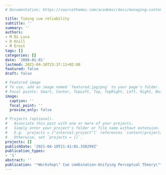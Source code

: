 ```yaml
---
# Documentation: https://sourcethemes.com/academic/docs/managing-content/

title: Timing cue reliability
subtitle: ''
summary: ''
authors:
- M Di Luca
- D Knill
- M Ernst
tags: []
categories: []
date: '2008-01-01'
lastmod: 2021-04-10T23:37:11+02:00
featured: false
draft: false

# Featured image
# To use, add an image named `featured.jpg/png` to your page's folder.
# Focal points: Smart, Center, TopLeft, Top, TopRight, Left, Right, BottomLeft, Bottom, BottomRight.
image:
  caption: ''
  focal_point: ''
  preview_only: false

# Projects (optional).
#   Associate this post with one or more of your projects.
#   Simply enter your project's folder or file name without extension.
#   E.g. `projects = ["internal-project"]` references `content/project/deep-learning/index.md`.
#   Otherwise, set `projects = []`.
projects: []
publishDate: '2021-04-10T21:41:01.330299Z'
publication_types:
- '1'
abstract: ''
publication: '*Workshop\" Cue combination-Unifying Perceptual Theory\"*'
---
```

